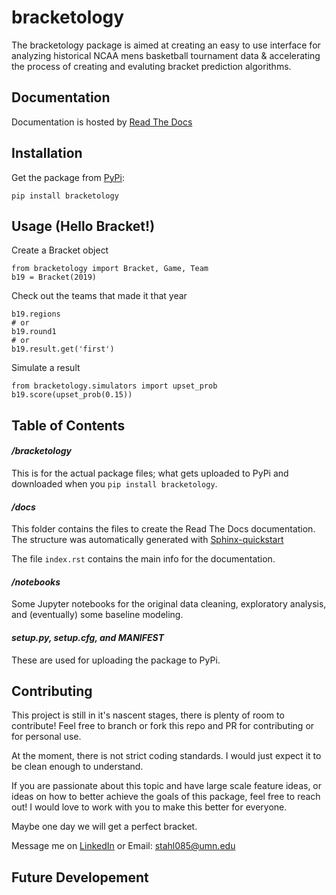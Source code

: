 # bracketology
The bracketology package is aimed at creating an easy to use interface for 
analyzing historical NCAA mens basketball tournament data & accelerating the
process of creating and evaluting bracket prediction algorithms.

## Documentation

Documentation is hosted by [Read The Docs](https://bracketology.readthedocs.io/en/latest/#)

## Installation

Get the package from [PyPi](https://pypi.org/project/bracketology/#):
```
pip install bracketology
```

## Usage (Hello Bracket!)
Create a Bracket object
```
from bracketology import Bracket, Game, Team
b19 = Bracket(2019)
```

Check out the teams that made it that year
```
b19.regions
# or
b19.round1
# or
b19.result.get('first')
```

Simulate a result
```
from bracketology.simulators import upset_prob
b19.score(upset_prob(0.15))
```

## Table of Contents

#### _/bracketology_
This is for the actual package files; what gets uploaded to PyPi 
and downloaded when you `pip install bracketology`.

#### _/docs_
This folder contains the files to create the Read The Docs documentation.
The structure was automatically generated with [Sphinx-quickstart](https://docs.readthedocs.io/en/stable/intro/getting-started-with-sphinx.html)    

The file `index.rst` contains the main info for the documentation.

#### _/notebooks_
Some Jupyter notebooks for the original data cleaning, exploratory analysis,
and (eventually) some baseline modeling. 

#### _setup.py, setup.cfg, and MANIFEST_
These are used for uploading the package to PyPi.


## Contributing
This project is still in it's nascent stages, there is plenty of room to contribute! 
Feel free to branch or fork this repo and PR for contributing or for personal use.

At the moment, there is not strict coding standards. I would just expect it to 
be clean enough to understand.

If you are passionate about this topic and have large scale feature ideas, 
or ideas on how to better achieve the goals of this package, feel free to reach out! 
I would love to work with you to make this better for everyone.     

Maybe one day we will get a perfect bracket.

Message me on [LinkedIn](https://www.linkedin.com/in/kyle-stahl-mn/)
or Email: stahl085@umn.edu

## Future Developement




